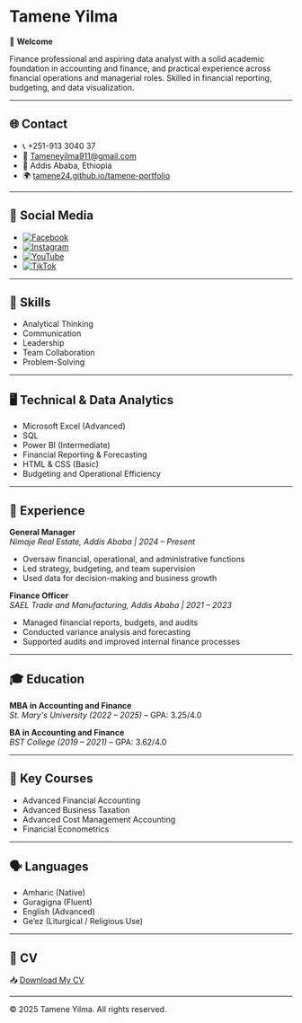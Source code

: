 # Tamene Yilma

👋 **Welcome**

Finance professional and aspiring data analyst with a solid academic foundation in accounting and finance, and practical experience across financial operations and managerial roles. Skilled in financial reporting, budgeting, and data visualization.

---

## 🌐 Contact

- 📞 +251-913 3040 37  
- 📧 Tameneyilma911@gmail.com  
- 📍 Addis Ababa, Ethiopia  
- 🌍 [tamene24.github.io/tamene-portfolio](https://tamene24.github.io/tamene-portfolio)

---

## 📱 Social Media

- [![Facebook](https://img.shields.io/badge/Facebook-1877F2?style=for-the-badge&logo=facebook&logoColor=white)](https://www.facebook.com/St.Athnasius)
- [![Instagram](https://img.shields.io/badge/Instagram-E4405F?style=for-the-badge&logo=instagram&logoColor=white)](https://www.instagram.com/tame_2424)
- [![YouTube](https://img.shields.io/badge/YouTube-FF0000?style=for-the-badge&logo=youtube&logoColor=white)](https://www.youtube.com/@Tamey24)
- [![TikTok](https://img.shields.io/badge/TikTok-000000?style=for-the-badge&logo=tiktok&logoColor=white)](https://www.tiktok.com/@citizens104)

---

## 🧠 Skills

- Analytical Thinking  
- Communication  
- Leadership  
- Team Collaboration  
- Problem-Solving  

---

## 🖥️ Technical & Data Analytics

- Microsoft Excel (Advanced)  
- SQL  
- Power BI (Intermediate)  
- Financial Reporting & Forecasting  
- HTML & CSS (Basic)  
- Budgeting and Operational Efficiency  

---

## 💼 Experience

**General Manager**  
*Nimaje Real Estate, Addis Ababa | 2024 – Present*  
- Oversaw financial, operational, and administrative functions  
- Led strategy, budgeting, and team supervision  
- Used data for decision-making and business growth

**Finance Officer**  
*SAEL Trade and Manufacturing, Addis Ababa | 2021 – 2023*  
- Managed financial reports, budgets, and audits  
- Conducted variance analysis and forecasting  
- Supported audits and improved internal finance processes  

---

## 🎓 Education

**MBA in Accounting and Finance**  
*St. Mary's University (2022 – 2025)* – GPA: 3.25/4.0

**BA in Accounting and Finance**  
*BST College (2019 – 2021)* – GPA: 3.62/4.0

---

## 📘 Key Courses

- Advanced Financial Accounting  
- Advanced Business Taxation  
- Advanced Cost Management Accounting  
- Financial Econometrics  

---

## 🗣️ Languages

- Amharic (Native)  
- Guragigna (Fluent)  
- English (Advanced)  
- Ge’ez (Liturgical / Religious Use)  

---

## 📄 CV

📥 [Download My CV](./Tamene_Yilma_CV_2025.pdf)

---

© 2025 Tamene Yilma. All rights reserved.
